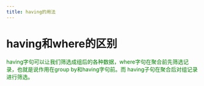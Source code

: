 ```yaml
---
title: having的用法
---
```


# having和where的区别
<font color='green'>
having字句可以让我们筛选成组后的各种数据，where字句在聚合前先筛选记录，也就是说作用在group by和having字句前。而 having子句在聚合后对组记录进行筛选。
</font>

